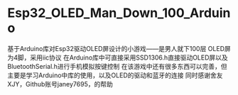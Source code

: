 # Esp32_OLED_Man_Down_100_Arduino
基于Arduino库对Esp32驱动OLED屏设计的小游戏——是男人就下100层
OLED屏为4脚，采用iic协议
在Arduino库中可直接采用SSD1306.h直接驱动OLED屏以及BluetoothSerial.h进行手机模拟按键控制
在该游戏中还有很多东西可以完善，但主要是学习Arduino中库的使用，以及OLED的驱动和蓝牙的连接
同时感谢舍友XJY，Github账号janey7695，的帮助
